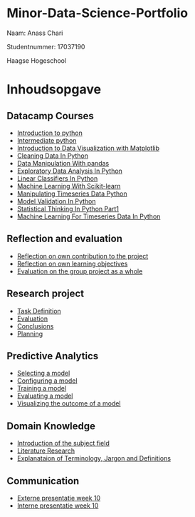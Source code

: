 # Minor-Data-Science-Portfolio

Naam: Anass Chari

Studentnummer: 17037190

Haagse Hogeschool

# Inhoudsopgave

## Datacamp Courses

- [Introduction to python](https://github.com/Anassc98/Minor-Data-Science-Portfolio/blob/main/Datacamp%20certificates/Introduction_to_Python.pdf)
- [Intermediate python](https://github.com/Anassc98/Minor-Data-Science-Portfolio/blob/main/Datacamp%20certificates/Intermediate_Python.pdf)
- [Introduction to Data Visualization with Matplotlib](https://github.com/Anassc98/Minor-Data-Science-Portfolio/blob/main/Datacamp%20certificates/Python_Matplotlib.pdf)
- [Cleaning Data In Python](https://github.com/Anassc98/Minor-Data-Science-Portfolio/blob/main/Datacamp%20certificates/Cleaning_Data_In_Python.pdf)
- [Data Manipulation With pandas](https://github.com/Anassc98/Minor-Data-Science-Portfolio/blob/main/Datacamp%20certificates/Data_Manipulation_with_pandas.pdf)
- [Exploratory Data Analysis In Python](https://github.com/Anassc98/Minor-Data-Science-Portfolio/blob/main/Datacamp%20certificates/Exploratory_Data_Analysis_In_Python.pdf)
- [Linear Classifiers In Python](https://github.com/Anassc98/Minor-Data-Science-Portfolio/blob/main/Datacamp%20certificates/Linear_Classifiers_In_Python.pdf)
- [Machine Learning With Scikit-learn](https://github.com/Anassc98/Minor-Data-Science-Portfolio/blob/main/Datacamp%20certificates/Machine_Learning_With_Scikit-learn.pdf)
- [Manipulating Timeseries Data Python](https://github.com/Anassc98/Minor-Data-Science-Portfolio/blob/main/Datacamp%20certificates/Manipulating_Timeseries_Data_Python.pdf)
- [Model Validation In Python](https://github.com/Anassc98/Minor-Data-Science-Portfolio/blob/main/Datacamp%20certificates/Model_Validation_In_Python.pdf)
- [Statistical Thinking In Python Part1](https://github.com/Anassc98/Minor-Data-Science-Portfolio/blob/main/Datacamp%20certificates/Statistical_Thinking_In_Python_Part1.pdf)
- [Machine Learning For Timeseries Data In Python](https://github.com/Anassc98/Minor-Data-Science-Portfolio/blob/main/Datacamp%20certificates/Timeseries_Python.pdf)

## Reflection and evaluation

- [Reflection on own contribution to the project](https://github.com/Anassc98/Minor-Data-Science-Portfolio/blob/main/Reflection%20and%20evaluation/Reflection%20on%20own%20contribution%20to%20the%20project.md)
- [Reflection on own learning objectives](https://github.com/Anassc98/Minor-Data-Science-Portfolio/blob/main/Reflection%20and%20evaluation/Reflection%20on%20own%20learning%20objectives.md)
- [Evaluation on the group project as a whole](https://github.com/Anassc98/Minor-Data-Science-Portfolio/blob/main/Reflection%20and%20evaluation/Evaluation%20on%20the%20group%20project%20as%20a%20whole.md)

## Research project

- [Task Definition](https://github.com/Anassc98/Minor-Data-Science-Portfolio/blob/main/Research%20project/Task%20definition.md)
- [Evaluation](https://github.com/Anassc98/Minor-Data-Science-Portfolio/blob/main/Research%20project/Evaluation.md)
- [Conclusions](https://github.com/Anassc98/Minor-Data-Science-Portfolio/blob/main/Research%20project/Conclusions.md)
- [Planning](https://github.com/Anassc98/Minor-Data-Science-Portfolio/blob/main/Research%20project/Planning.md)

## Predictive Analytics

- [Selecting a model](https://github.com/Anassc98/Minor-Data-Science-Portfolio/blob/main/Predictive%20Analysis/Selecting%20a%20model.md)
- [Configuring a model](https://github.com/Anassc98/Minor-Data-Science-Portfolio/blob/main/Predictive%20Analysis/Configuring%20a%20model.md)
- [Training a model](https://github.com/Anassc98/Minor-Data-Science-Portfolio/blob/main/Predictive%20Analysis/Training%20a%20model.md)
- [Evaluating a model](https://github.com/Anassc98/Minor-Data-Science-Portfolio/blob/main/Predictive%20Analysis/Evaluating%20a%20model.md)
- [Visualizing the outcome of a model](https://github.com/Anassc98/Minor-Data-Science-Portfolio/blob/main/Predictive%20Analysis/Visualizing%20the%20outcome%20of%20a%20model.md)

## Domain Knowledge

- [Introduction of the subject field](https://github.com/Anassc98/Minor-Data-Science-Portfolio/blob/main/Domain%20Knowledge/Introduction%20of%20the%20subject%20field.md)
- [Literature Research](https://github.com/Anassc98/Minor-Data-Science-Portfolio/blob/main/Domain%20Knowledge/Literature%20research.md)
- [Explanataion of Terminology, Jargon and Definitions](https://github.com/Anassc98/Minor-Data-Science-Portfolio/blob/main/Domain%20Knowledge/Explanation%20of%20Terminology%2C%20jargon%20and%20definitions.md)

## Communication

- [Externe presentatie week 10](https://github.com/Anassc98/Minor-Data-Science-Portfolio/blob/main/Presentaties/presentatie%20groep%206%20week%2010.pptx)
- [Interne presentatie week 10](https://github.com/Anassc98/Minor-Data-Science-Portfolio/blob/main/Presentaties/Interne%20Presentatie%20week%2010.pptx)

